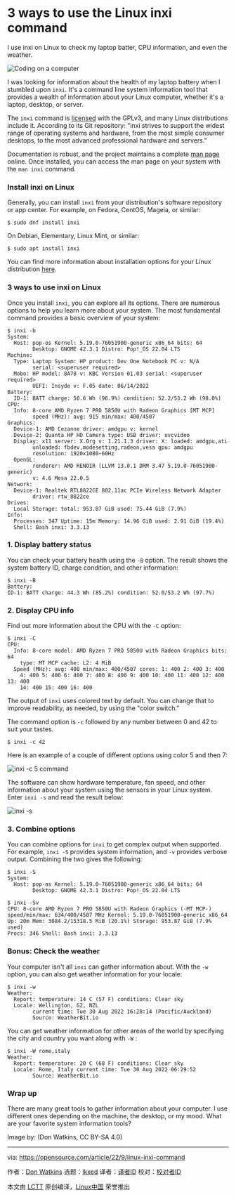 [#]: subject: "3 ways to use the Linux inxi command"
[#]: via: "https://opensource.com/article/22/9/linux-inxi-command"
[#]: author: "Don Watkins https://opensource.com/users/don-watkins"
[#]: collector: "lkxed"
[#]: translator: "geekpi"
[#]: reviewer: " "
[#]: publisher: " "
[#]: url: " "

3 ways to use the Linux inxi command
======
I use inxi on Linux to check my laptop batter, CPU information, and even the weather.

![Coding on a computer][1]

I was looking for information about the health of my laptop battery when I stumbled upon `inxi`. It's a command line system information tool that provides a wealth of information about your Linux computer, whether it's a laptop, desktop, or server.

The `inxi` command is [licensed][2] with the GPLv3, and many Linux distributions include it. According to its Git repository: "inxi strives to support the widest range of operating systems and hardware, from the most simple consumer desktops, to the most advanced professional hardware and servers."

Documentation is robust, and the project maintains a complete [man page][3] online. Once installed, you can access the man page on your system with the `man inxi` command.

### Install inxi on Linux

Generally, you can install `inxi` from your distribution's software repository or app center. For example, on Fedora, CentOS, Mageia, or similar:

```
$ sudo dnf install inxi
```

On Debian, Elementary, Linux Mint, or similar:

```
$ sudo apt install inxi
```

You can find more information about installation options for your Linux distribution [here][4].

### 3 ways to use inxi on Linux

Once you install `inxi`, you can explore all its options. There are numerous options to help you learn more about your system. The most fundamental command provides a basic overview of your system:

```
$ inxi -b
System:
  Host: pop-os Kernel: 5.19.0-76051900-generic x86_64 bits: 64
        Desktop: GNOME 42.3.1 Distro: Pop!_OS 22.04 LTS
Machine:
  Type: Laptop System: HP product: Dev One Notebook PC v: N/A
        serial: <superuser required>
  Mobo: HP model: 8A78 v: KBC Version 01.03 serial: <superuser required>
        UEFI: Insyde v: F.05 date: 06/14/2022
Battery:
  ID-1: BATT charge: 50.6 Wh (96.9%) condition: 52.2/53.2 Wh (98.0%)
CPU:
  Info: 8-core AMD Ryzen 7 PRO 5850U with Radeon Graphics [MT MCP]
        speed (MHz): avg: 915 min/max: 400/4507
Graphics:
  Device-1: AMD Cezanne driver: amdgpu v: kernel
  Device-2: Quanta HP HD Camera type: USB driver: uvcvideo
  Display: x11 server: X.Org v: 1.21.1.3 driver: X: loaded: amdgpu,ati
        unloaded: fbdev,modesetting,radeon,vesa gpu: amdgpu
        resolution: 1920x1080~60Hz
  OpenGL:
        renderer: AMD RENOIR (LLVM 13.0.1 DRM 3.47 5.19.0-76051900-generic)
        v: 4.6 Mesa 22.0.5
Network:
  Device-1: Realtek RTL8822CE 802.11ac PCIe Wireless Network Adapter
        driver: rtw_8822ce
Drives:
  Local Storage: total: 953.87 GiB used: 75.44 GiB (7.9%)
Info:
  Processes: 347 Uptime: 15m Memory: 14.96 GiB used: 2.91 GiB (19.4%)
  Shell: Bash inxi: 3.3.13
```

### 1. Display battery status

You can check your battery health using the `-B` option. The result shows the system battery ID, charge condition, and other information:

```
$ inxi -B
Battery:
ID-1: BATT charge: 44.3 Wh (85.2%) condition: 52.0/53.2 Wh (97.7%)
```

### 2. Display CPU info

Find out more information about the CPU with the `-C` option:

```
$ inxi -C
CPU:
  Info: 8-core model: AMD Ryzen 7 PRO 5850U with Radeon Graphics bits: 64
	type: MT MCP cache: L2: 4 MiB
  Speed (MHz): avg: 400 min/max: 400/4507 cores: 1: 400 2: 400 3: 400
	4: 400 5: 400 6: 400 7: 400 8: 400 9: 400 10: 400 11: 400 12: 400 13: 400
	14: 400 15: 400 16: 400
```

The output of `inxi` uses colored text by default. You can change that to improve readability, as needed, by using the "color switch."

The command option is `-c` followed by any number between 0 and 42 to suit your tastes.

```
$ inxi -c 42
```

Here is an example of a couple of different options using color 5 and then 7:

![inxi -c 5 command][5]

The software can show hardware temperature, fan speed, and other information about your system using the sensors in your Linux system. Enter `inxi -s` and read the result below:

![inxi -s][6]

### 3. Combine options

You can combine options for `inxi` to get complex output when supported. For example, `inxi -S` provides system information, and `-v` provides verbose output. Combining the two gives the following:

```
$ inxi -S
System:
  Host: pop-os Kernel: 5.19.0-76051900-generic x86_64 bits: 64
        Desktop: GNOME 42.3.1 Distro: Pop!_OS 22.04 LTS

$ inxi -Sv
CPU: 8-core AMD Ryzen 7 PRO 5850U with Radeon Graphics (-MT MCP-)
speed/min/max: 634/400/4507 MHz Kernel: 5.19.0-76051900-generic x86_64
Up: 20m Mem: 3084.2/15318.5 MiB (20.1%) Storage: 953.87 GiB (7.9% used)
Procs: 346 Shell: Bash inxi: 3.3.13
```

### Bonus: Check the weather

Your computer isn't all `inxi` can gather information about. With the `-w` option, you can also get weather information for your locale:

```
$ inxi -w
Weather:
  Report: temperature: 14 C (57 F) conditions: Clear sky
  Locale: Wellington, G2, NZL
        current time: Tue 30 Aug 2022 16:28:14 (Pacific/Auckland)
        Source: WeatherBit.io
```

You can get weather information for other areas of the world by specifying the city and country you want along with `-W` :

```
$ inxi -W rome,italy
Weather:
  Report: temperature: 20 C (68 F) conditions: Clear sky
  Locale: Rome, Italy current time: Tue 30 Aug 2022 06:29:52
        Source: WeatherBit.io
```

### Wrap up

There are many great tools to gather information about your computer. I use different ones depending on the machine, the desktop, or my mood. What are your favorite system information tools?

Image by: (Don Watkins, CC BY-SA 4.0)

--------------------------------------------------------------------------------

via: https://opensource.com/article/22/9/linux-inxi-command

作者：[Don Watkins][a]
选题：[lkxed][b]
译者：[译者ID](https://github.com/译者ID)
校对：[校对者ID](https://github.com/校对者ID)

本文由 [LCTT](https://github.com/LCTT/TranslateProject) 原创编译，[Linux中国](https://linux.cn/) 荣誉推出

[a]: https://opensource.com/users/don-watkins
[b]: https://github.com/lkxed
[1]: https://opensource.com/sites/default/files/lead-images/code_computer_laptop_hack_work.png
[2]: https://github.com/smxi/inxi/blob/master/LICENSE.txt
[3]: https://smxi.org/docs/inxi-man.htm
[4]: https://smxi.org/docs/inxi-installation.htm#inxi-repo-install
[5]: https://opensource.com/sites/default/files/2022-09/inxi-c5.png
[6]: https://opensource.com/sites/default/files/2022-09/inxi-s.png
